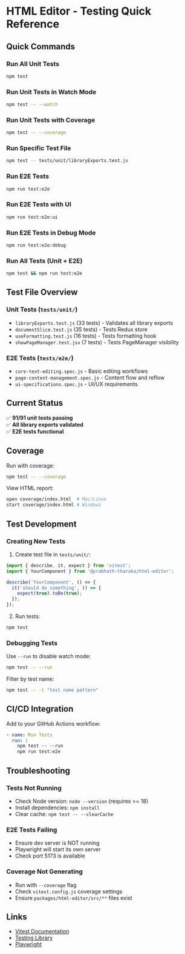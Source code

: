 # HTML Editor - Testing Quick Reference

## Quick Commands

### Run All Unit Tests
```bash
npm test
```

### Run Unit Tests in Watch Mode
```bash
npm test -- --watch
```

### Run Unit Tests with Coverage
```bash
npm test -- --coverage
```

### Run Specific Test File
```bash
npm test -- tests/unit/libraryExports.test.js
```

### Run E2E Tests
```bash
npm run test:e2e
```

### Run E2E Tests with UI
```bash
npm run test:e2e:ui
```

### Run E2E Tests in Debug Mode
```bash
npm run test:e2e:debug
```

### Run All Tests (Unit + E2E)
```bash
npm test && npm run test:e2e
```

## Test File Overview

### Unit Tests (`tests/unit/`)
- `libraryExports.test.js` (33 tests) - Validates all library exports
- `documentSlice.test.js` (35 tests) - Tests Redux store
- `useFormatting.test.js` (16 tests) - Tests formatting hook
- `showPageManager.test.jsx` (7 tests) - Tests PageManager visibility

### E2E Tests (`tests/e2e/`)
- `core-text-editing.spec.js` - Basic editing workflows
- `page-content-management.spec.js` - Content flow and reflow
- `ui-specifications.spec.js` - UI/UX requirements

## Current Status

✅ **91/91 unit tests passing**  
✅ **All library exports validated**  
✅ **E2E tests functional**

## Coverage

Run with coverage:
```bash
npm test -- --coverage
```

View HTML report:
```bash
open coverage/index.html  # Mac/Linux
start coverage/index.html # Windows
```

## Test Development

### Creating New Tests

1. Create test file in `tests/unit/`:
```javascript
import { describe, it, expect } from 'vitest';
import { YourComponent } from '@prabhath-tharaka/html-editor';

describe('YourComponent', () => {
  it('should do something', () => {
    expect(true).toBe(true);
  });
});
```

2. Run tests:
```bash
npm test
```

### Debugging Tests

Use `--run` to disable watch mode:
```bash
npm test -- --run
```

Filter by test name:
```bash
npm test -- -t "test name pattern"
```

## CI/CD Integration

Add to your GitHub Actions workflow:
```yaml
- name: Run Tests
  run: |
    npm test -- --run
    npm run test:e2e
```

## Troubleshooting

### Tests Not Running
- Check Node version: `node --version` (requires >= 18)
- Install dependencies: `npm install`
- Clear cache: `npm test -- --clearCache`

### E2E Tests Failing
- Ensure dev server is NOT running
- Playwright will start its own server
- Check port 5173 is available

### Coverage Not Generating
- Run with `--coverage` flag
- Check `vitest.config.js` coverage settings
- Ensure `packages/html-editor/src/**` files exist

## Links

- [Vitest Documentation](https://vitest.dev/)
- [Testing Library](https://testing-library.com/)
- [Playwright](https://playwright.dev/)
